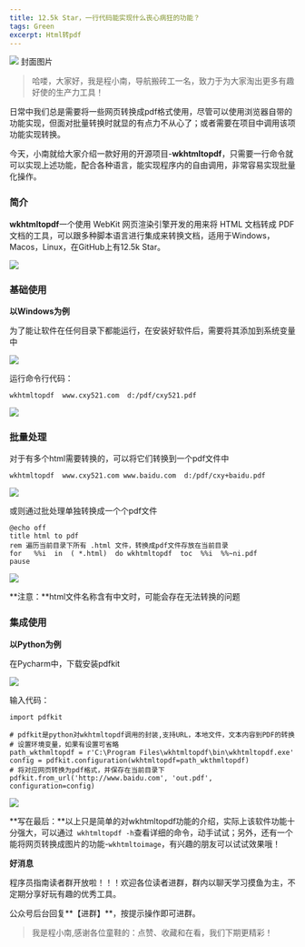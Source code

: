 ```yaml
---
title: 12.5k Star，一行代码能实现什么丧心病狂的功能？
tags: Green
excerpt: Html转pdf
---
```


![](https://navtool.gitee.io/blog/assets/imgs/20220825/000.jpg)
封面图片


> 哈喽，大家好，我是程小南，导航搬砖工一名，致力于为大家淘出更多有趣好使的生产力工具！

日常中我们总是需要将一些网页转换成pdf格式使用，尽管可以使用浏览器自带的功能实现，但面对批量转换时就显的有点力不从心了；或者需要在项目中调用该项功能实现转换。

今天，小南就给大家介绍一款好用的开源项目-**wkhtmltopdf**，只需要一行命令就可以实现上述功能，配合各种语言，能实现程序内的自由调用，非常容易实现批量化操作。

### 简介
**wkhtmltopdf**一个使用 WebKit 网页渲染引擎开发的用来将 HTML 文档转成 PDF 文档的工具，可以跟多种脚本语言进行集成来转换文档，适用于Windows，Macos，Linux，在GitHub上有12.5k Star。

![](https://navtool.gitee.io/blog/assets/imgs/20220825/001.jpg)



### 基础使用
**以Windows为例**

为了能让软件在任何目录下都能运行，在安装好软件后，需要将其添加到系统变量中

![](https://navtool.gitee.io/blog/assets/imgs/20220825/002.jpg)


运行命令行代码：

```
wkhtmltopdf  www.cxy521.com  d:/pdf/cxy521.pdf
```

![](https://navtool.gitee.io/blog/assets/imgs/20220825/003.gif)


### 批量处理

对于有多个html需要转换的，可以将它们转换到一个pdf文件中

```
wkhtmltopdf  www.cxy521.com www.baidu.com  d:/pdf/cxy+baidu.pdf
```

![](https://navtool.gitee.io/blog/assets/imgs/20220825/004.gif)


或则通过批处理单独转换成一个个pdf文件

```
@echo off
title html to pdf
rem 遍历当前目录下所有 .html 文件，转换成pdf文件存放在当前目录
for   %%i  in  ( *.html)  do wkhtmltopdf  toc  %%i  %%~ni.pdf
pause
```

![](https://navtool.gitee.io/blog/assets/imgs/20220825/005.gif)


**注意：**html文件名称含有中文时，可能会存在无法转换的问题

### 集成使用

**以Python为例**

在Pycharm中，下载安装pdfkit

![](https://navtool.gitee.io/blog/assets/imgs/20220825/006.jpg)


输入代码：

```
import pdfkit

# pdfkit是python对wkhtmltopdf调用的封装,支持URL，本地文件，文本内容到PDF的转换
# 设置环境变量，如果有设置可省略
path_wkthmltopdf = r'C:\Program Files\wkhtmltopdf\bin\wkhtmltopdf.exe'
config = pdfkit.configuration(wkhtmltopdf=path_wkthmltopdf)
# 将对应网页转换为pdf格式，并保存在当前目录下
pdfkit.from_url('http://www.baidu.com', 'out.pdf', configuration=config)
```

![](https://navtool.gitee.io/blog/assets/imgs/20220825/007.gif)



**写在最后：**以上只是简单的对wkhtmltopdf功能的介绍，实际上该软件功能十分强大，可以通过` wkhtmltopdf -h`查看详细的命令，动手试试；另外，还有一个能将网页转换成图片的功能-`wkhtmltoimage`，有兴趣的朋友可以试试效果哦！

**好消息**

程序员指南读者群开放啦！！！欢迎各位读者进群，群内以聊天学习摸鱼为主，不定期分享好玩有趣的优秀工具。

公众号后台回复**【进群】**，按提示操作即可进群。

> 我是程小南,感谢各位童鞋的：点赞、收藏和在看，我们下期更精彩！
